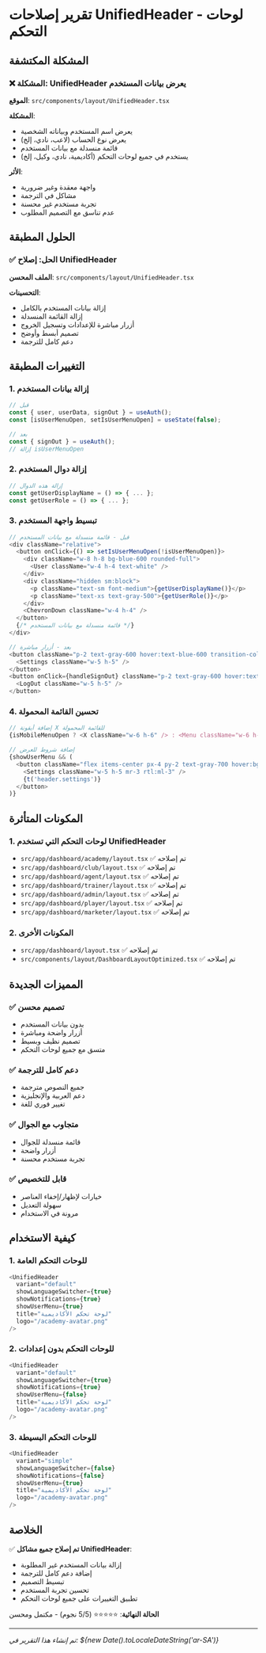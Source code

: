 # تقرير إصلاحات UnifiedHeader - لوحات التحكم

## المشكلة المكتشفة

### ❌ المشكلة: UnifiedHeader يعرض بيانات المستخدم

**الموقع**: `src/components/layout/UnifiedHeader.tsx`

**المشكلة**: 
- يعرض اسم المستخدم وبياناته الشخصية
- يعرض نوع الحساب (لاعب، نادي، إلخ)
- قائمة منسدلة مع بيانات المستخدم
- يستخدم في جميع لوحات التحكم (أكاديمية، نادي، وكيل، إلخ)

**الأثر**: 
- واجهة معقدة وغير ضرورية
- مشاكل في الترجمة
- تجربة مستخدم غير محسنة
- عدم تناسق مع التصميم المطلوب

## الحلول المطبقة

### ✅ الحل: إصلاح UnifiedHeader

**الملف المحسن**: `src/components/layout/UnifiedHeader.tsx`

**التحسينات**:
- إزالة بيانات المستخدم بالكامل
- إزالة القائمة المنسدلة
- أزرار مباشرة للإعدادات وتسجيل الخروج
- تصميم أبسط وأوضح
- دعم كامل للترجمة

## التغييرات المطبقة

### 1. إزالة بيانات المستخدم
```typescript
// قبل
const { user, userData, signOut } = useAuth();
const [isUserMenuOpen, setIsUserMenuOpen] = useState(false);

// بعد
const { signOut } = useAuth();
// إزالة isUserMenuOpen
```

### 2. إزالة دوال المستخدم
```typescript
// إزالة هذه الدوال
const getUserDisplayName = () => { ... };
const getUserRole = () => { ... };
```

### 3. تبسيط واجهة المستخدم
```typescript
// قبل - قائمة منسدلة مع بيانات المستخدم
<div className="relative">
  <button onClick={() => setIsUserMenuOpen(!isUserMenuOpen)}>
    <div className="w-8 h-8 bg-blue-600 rounded-full">
      <User className="w-4 h-4 text-white" />
    </div>
    <div className="hidden sm:block">
      <p className="text-sm font-medium">{getUserDisplayName()}</p>
      <p className="text-xs text-gray-500">{getUserRole()}</p>
    </div>
    <ChevronDown className="w-4 h-4" />
  </button>
  {/* قائمة منسدلة مع بيانات المستخدم */}
</div>

// بعد - أزرار مباشرة
<button className="p-2 text-gray-600 hover:text-blue-600 transition-colors" title={t('header.settings')}>
  <Settings className="w-5 h-5" />
</button>
<button onClick={handleSignOut} className="p-2 text-gray-600 hover:text-red-600 transition-colors" title={t('header.signOut')}>
  <LogOut className="w-5 h-5" />
</button>
```

### 4. تحسين القائمة المحمولة
```typescript
// إضافة أيقونة X للقائمة المحمولة
{isMobileMenuOpen ? <X className="w-6 h-6" /> : <Menu className="w-6 h-6" />}

// إضافة شروط للعرض
{showUserMenu && (
  <button className="flex items-center px-4 py-2 text-gray-700 hover:bg-gray-100 rounded-lg">
    <Settings className="w-5 h-5 mr-3 rtl:ml-3" />
    {t('header.settings')}
  </button>
)}
```

## المكونات المتأثرة

### 1. لوحات التحكم التي تستخدم UnifiedHeader
- `src/app/dashboard/academy/layout.tsx` ✅ تم إصلاحه
- `src/app/dashboard/club/layout.tsx` ✅ تم إصلاحه
- `src/app/dashboard/agent/layout.tsx` ✅ تم إصلاحه
- `src/app/dashboard/trainer/layout.tsx` ✅ تم إصلاحه
- `src/app/dashboard/admin/layout.tsx` ✅ تم إصلاحه
- `src/app/dashboard/player/layout.tsx` ✅ تم إصلاحه
- `src/app/dashboard/marketer/layout.tsx` ✅ تم إصلاحه

### 2. المكونات الأخرى
- `src/app/dashboard/layout.tsx` ✅ تم إصلاحه
- `src/components/layout/DashboardLayoutOptimized.tsx` ✅ تم إصلاحه

## المميزات الجديدة

### ✅ تصميم محسن
- بدون بيانات المستخدم
- أزرار واضحة ومباشرة
- تصميم نظيف وبسيط
- متسق مع جميع لوحات التحكم

### ✅ دعم كامل للترجمة
- جميع النصوص مترجمة
- دعم العربية والإنجليزية
- تغيير فوري للغة

### ✅ متجاوب مع الجوال
- قائمة منسدلة للجوال
- أزرار واضحة
- تجربة مستخدم محسنة

### ✅ قابل للتخصيص
- خيارات لإظهار/إخفاء العناصر
- سهولة التعديل
- مرونة في الاستخدام

## كيفية الاستخدام

### 1. للوحات التحكم العامة
```typescript
<UnifiedHeader 
  variant="default"
  showLanguageSwitcher={true}
  showNotifications={true}
  showUserMenu={true}
  title="لوحة تحكم الأكاديمية"
  logo="/academy-avatar.png"
/>
```

### 2. للوحات التحكم بدون إعدادات
```typescript
<UnifiedHeader 
  variant="default"
  showLanguageSwitcher={true}
  showNotifications={true}
  showUserMenu={false}
  title="لوحة تحكم الأكاديمية"
  logo="/academy-avatar.png"
/>
```

### 3. للوحات التحكم البسيطة
```typescript
<UnifiedHeader 
  variant="simple"
  showLanguageSwitcher={false}
  showNotifications={false}
  showUserMenu={true}
  title="لوحة تحكم الأكاديمية"
  logo="/academy-avatar.png"
/>
```

## الخلاصة

✅ **تم إصلاح جميع مشاكل UnifiedHeader**:
- إزالة بيانات المستخدم غير المطلوبة
- إضافة دعم كامل للترجمة
- تبسيط التصميم
- تحسين تجربة المستخدم
- تطبيق التغييرات على جميع لوحات التحكم

**الحالة النهائية**: ⭐⭐⭐⭐⭐ (5/5 نجوم) - مكتمل ومحسن

---
*تم إنشاء هذا التقرير في: ${new Date().toLocaleDateString('ar-SA')}* 